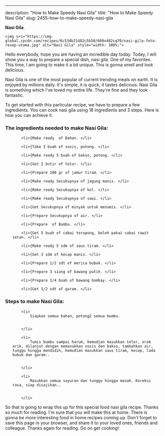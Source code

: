 ---
description: "How to Make Speedy Nasi Gila"
title: "How to Make Speedy Nasi Gila"
slug: 2455-how-to-make-speedy-nasi-gila

<p>
	<strong>Nasi Gila</strong>. 
	
</p>
<p>
	
	<img src="https://img-global.cpcdn.com/recipes/6c534b21482c5b50/680x482cq70/nasi-gila-foto-resep-utama.jpg" alt="Nasi Gila" style="width: 100%;">
	
	
</p>
<p>
	Hello everybody, hope you are having an incredible day today. Today, I will show you a way to prepare a special dish, nasi gila. One of my favorites. This time, I am going to make it a bit unique. This is gonna smell and look delicious.
</p>
	
<p>
	Nasi Gila is one of the most popular of current trending meals on earth. It is enjoyed by millions daily. It's simple, it is quick, it tastes delicious. Nasi Gila is something which I've loved my entire life. They're fine and they look fantastic.
</p>
<p>
	
</p>

<p>
To get started with this particular recipe, we have to prepare a few ingredients. You can cook nasi gila using 18 ingredients and 3 steps. Here is how you can achieve it.
</p>

<h3>The ingredients needed to make Nasi Gila:</h3>

<ol>
	
		<li>{Make ready  of Bahan. </li>
	
		<li>{Take 3 buah of sosis, potong. </li>
	
		<li>{Make ready 5 buah of bakso, potong. </li>
	
		<li>{Get 2 butir of telur. </li>
	
		<li>{Prepare 100 gr of jamur tiram. </li>
	
		<li>{Make ready Secukupnya of jagung manis. </li>
	
		<li>{Make ready Secukupnya of kol. </li>
	
		<li>{Make ready Secukupnya of sawi. </li>
	
		<li>{Get Secukupnya of minyak untuk menumis. </li>
	
		<li>{Prepare Secukupnya of air. </li>
	
		<li>{Prepare  of Bumbu. </li>
	
		<li>{Get 5 buah of cabai teropong, boleh pakai cabai rawit setan. </li>
	
		<li>{Make ready 5 sdm of saus tiram. </li>
	
		<li>{Get 3 sdm of kecap manis. </li>
	
		<li>{Prepare 1/2 sdt of merica bubuk. </li>
	
		<li>{Prepare 3 siung of bawang putih. </li>
	
		<li>{Prepare 1/4 buah of bawang bombay. </li>
	
		<li>{Get 1/2 sdt of garam. </li>
	
</ol>
<p>
	
</p>

<h3>Steps to make Nasi Gila:</h3>

<ol>
	
		<li>
			Siapkan semua bahan, potong2 semua bumbu.
			
			
		</li>
	
		<li>
			Tumis bumbu sampai harum, kemudian masukkan telor, orak arik, dilanjut dengan memasukkan sosis dan bakso, tambahkan air, tunggu hingga mendidih, kemudian masukkan saus tiram, kecap, lada bubuk dan garam..
			
			
		</li>
	
		<li>
			Masukkan semua sayuran dan tunggu hingga masak. Koreksi rasa, siap disajikan..
			
			
		</li>
	
</ol>

<p>
	
</p>

<p>
	So that is going to wrap this up for this special food nasi gila recipe. Thanks so much for reading. I'm sure that you will make this at home. There is gonna be more interesting food in home recipes coming up. Don't forget to save this page in your browser, and share it to your loved ones, friends and colleague. Thanks again for reading. Go on get cooking!
</p>
